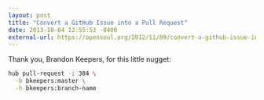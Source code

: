 ```yaml
---
layout: post
title: "Convert a GitHub Issue into a Pull Request"
date: 2013-10-04 12:55:53 -0400
external-url: https://opensoul.org/2012/11/09/convert-a-github-issue-into-a-pull-request/
---
```


Thank you, Brandon Keepers, for this little nugget:

```bash
hub pull-request -i 384 \
  -b bkeepers:master \
  -h bkeepers:branch-name
```

